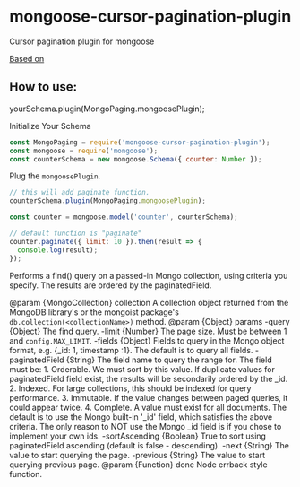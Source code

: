 # mongoose-cursor-pagination-plugin

Cursor pagination plugin for mongoose

[Based on](https://github.com/mixmaxhq/mongo-cursor-pagination)

## How to use:

yourSchema.plugin(MongoPaging.mongoosePlugin);

Initialize Your Schema

```js
const MongoPaging = require('mongoose-cursor-pagination-plugin');
const mongoose = require('mongoose');
const counterSchema = new mongoose.Schema({ counter: Number });
```

Plug the `mongoosePlugin`.

```js
// this will add paginate function.
counterSchema.plugin(MongoPaging.mongoosePlugin);

const counter = mongoose.model('counter', counterSchema);

// default function is "paginate"
counter.paginate({ limit: 10 }).then(result => {
  console.log(result);
});
```

Performs a find() query on a passed-in Mongo collection, using criteria you specify. The results
are ordered by the paginatedField.

@param {MongoCollection} collection A collection object returned from the MongoDB library's
or the mongoist package's `db.collection(<collectionName>)` method.
@param {Object} params
-query {Object} The find query.
-limit {Number} The page size. Must be between 1 and `config.MAX_LIMIT`.
-fields {Object} Fields to query in the Mongo object format, e.g. {\_id: 1, timestamp :1}.
The default is to query all fields.
-paginatedField {String} The field name to query the range for. The field must be: 1. Orderable. We must sort by this value. If duplicate values for paginatedField field
exist, the results will be secondarily ordered by the \_id. 2. Indexed. For large collections, this should be indexed for query performance. 3. Immutable. If the value changes between paged queries, it could appear twice. 4. Complete. A value must exist for all documents.
The default is to use the Mongo built-in '\_id' field, which satisfies the above criteria.
The only reason to NOT use the Mongo \_id field is if you chose to implement your own ids.
-sortAscending {Boolean} True to sort using paginatedField ascending (default is false - descending).
-next {String} The value to start querying the page.
-previous {String} The value to start querying previous page.
@param {Function} done Node errback style function.

```

```
